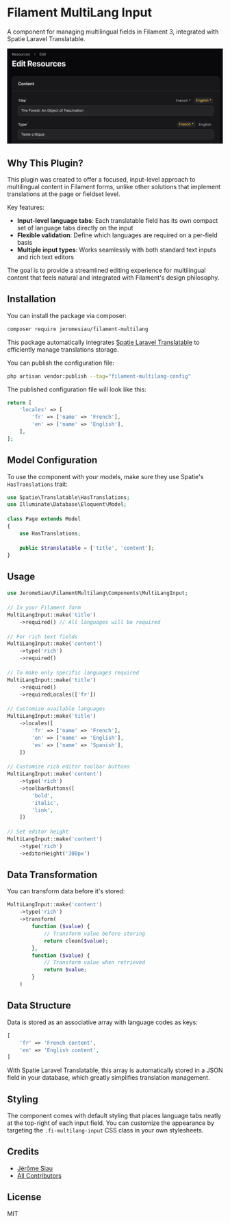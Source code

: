 # Filament MultiLang Input

A component for managing multilingual fields in Filament 3, integrated with Spatie Laravel Translatable.

![MultiLang Input Screenshot](resources/images/screenshot.png)

## Why This Plugin?

This plugin was created to offer a focused, input-level approach to multilingual content in Filament forms, unlike other solutions that implement translations at the page or fieldset level.

Key features:
- **Input-level language tabs**: Each translatable field has its own compact set of language tabs directly on the input
- **Flexible validation**: Define which languages are required on a per-field basis
- **Multiple input types**: Works seamlessly with both standard text inputs and rich text editors

The goal is to provide a streamlined editing experience for multilingual content that feels natural and integrated with Filament's design philosophy.

## Installation

You can install the package via composer:

```bash
composer require jeromesiau/filament-multilang
```

This package automatically integrates [Spatie Laravel Translatable](https://github.com/spatie/laravel-translatable) to efficiently manage translations storage.

You can publish the configuration file:

```bash
php artisan vendor:publish --tag="filament-multilang-config"
```

The published configuration file will look like this:

```php
return [
    'locales' => [
        'fr' => ['name' => 'French'],
        'en' => ['name' => 'English'],
    ],
];
```

## Model Configuration

To use the component with your models, make sure they use Spatie's `HasTranslations` trait:

```php
use Spatie\Translatable\HasTranslations;
use Illuminate\Database\Eloquent\Model;

class Page extends Model
{
    use HasTranslations;
    
    public $translatable = ['title', 'content'];
}
```

## Usage

```php
use JeromeSiau\FilamentMultilang\Components\MultiLangInput;

// In your Filament form
MultiLangInput::make('title')
    ->required() // All languages will be required

// For rich text fields
MultiLangInput::make('content')
    ->type('rich')
    ->required()

// To make only specific languages required
MultiLangInput::make('title')
    ->required()
    ->requiredLocales(['fr'])

// Customize available languages
MultiLangInput::make('title')
    ->locales([
        'fr' => ['name' => 'French'],
        'en' => ['name' => 'English'],
        'es' => ['name' => 'Spanish'],
    ])

// Customize rich editor toolbar buttons
MultiLangInput::make('content')
    ->type('rich')
    ->toolbarButtons([
        'bold',
        'italic',
        'link',
    ])

// Set editor height
MultiLangInput::make('content')
    ->type('rich')
    ->editorHeight('300px')
```

## Data Transformation

You can transform data before it's stored:

```php
MultiLangInput::make('content')
    ->type('rich')
    ->transform(
        function ($value) {
            // Transform value before storing
            return clean($value);
        },
        function ($value) {
            // Transform value when retrieved
            return $value;
        }
    )
```

## Data Structure

Data is stored as an associative array with language codes as keys:

```php
[
    'fr' => 'French content',
    'en' => 'English content',
]
```

With Spatie Laravel Translatable, this array is automatically stored in a JSON field in your database, which greatly simplifies translation management.

## Styling

The component comes with default styling that places language tabs neatly at the top-right of each input field. You can customize the appearance by targeting the `.fi-multilang-input` CSS class in your own stylesheets.

## Credits

- [Jérôme Siau](https://github.com/jeromesiau)
- [All Contributors](../../contributors)

## License

MIT 